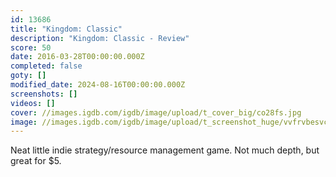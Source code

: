 ```yaml
---
id: 13686
title: "Kingdom: Classic"
description: "Kingdom: Classic - Review"
score: 50
date: 2016-03-28T00:00:00.000Z
completed: false
goty: []
modified_date: 2024-08-16T00:00:00.000Z
screenshots: []
videos: []
cover: //images.igdb.com/igdb/image/upload/t_cover_big/co28fs.jpg
image: //images.igdb.com/igdb/image/upload/t_screenshot_huge/vvfrvbesvcpg3we4jcos.jpg
---
```

Neat little indie strategy/resource management game. Not much depth, but great for $5.